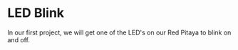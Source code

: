 # LED Blink

In our first project, we will get one of the LED's on our Red Pitaya to blink on and off. 